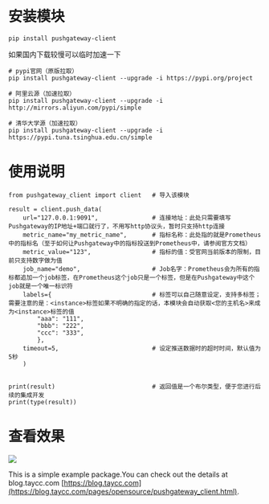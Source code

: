 # 安装模块
```shell
pip install pushgateway-client
```
如果国内下载较慢可以临时加速一下
```shell
# pypi官网（原版拉取）
pip install pushgateway-client --upgrade -i https://pypi.org/project   

# 阿里云源（加速拉取）
pip install pushgateway-client --upgrade -i http://mirrors.aliyun.com/pypi/simple

# 清华大学源（加速拉取）    
pip install pushgateway-client --upgrade -i https://pypi.tuna.tsinghua.edu.cn/simple
```

# 使用说明
```
from pushgateway_client import client   # 导入该模块

result = client.push_data(
    url="127.0.0.1:9091",               # 连接地址：此处只需要填写Pushgateway的IP地址+端口就行了，不用写http协议头，暂时只支持http连接
    metric_name="my_metric_name",       # 指标名称：此处指的就是Prometheus中的指标名（至于如何让Pushgateway中的指标投送到Prometheus中，请参阅官方文档）
    metric_value="123",                 # 指标的值：受官网当前版本的限制，目前只支持数字做为值
    job_name="demo",                    # Job名字：Prometheus会为所有的指标都追加一个job标签，在Prometheus这个job只是一个标签，但是在Pushgateway中这个job就是一个唯一标识符
    labels={                            # 标签可以自己随意设定，支持多标签；需要注意的是：<instance>标签如果不明确的指定的话，本模块会自动获取<您的主机名>来成为<instance>标签的值
        "aaa": "111",
        "bbb": "222",
        "ccc": "333",
        },
    timeout=5,                          # 设定推送数据时的超时时间，默认值为5秒
    )


print(result)                           # 返回值是一个布尔类型，便于您进行后续的集成开发
print(type(result))
```

# 查看效果
![](http://img.taycc.com/picgo/img.png)


This is a simple example package.You can check out the details at blog.taycc.com
[https://blog.taycc.com](https://blog.taycc.com/pages/opensource/pushgateway_client.html).